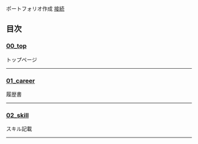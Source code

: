 ポートフォリオ作成
[接続](https://miyawakigithub.github.io/github_pages_portfolio/)

目次
--- 
### [00_top](https://miyawakigithub.github.io/github_pages_portfolio/html/00_top.html)

トップページ

--- 
### [01_career](https://miyawakigithub.github.io/github_pages_portfolio/html/01_career.html)

履歴書

---
### [02_skill](https://miyawakigithub.github.io/github_pages_portfolio/html/02_skill.html)

スキル記載

---
